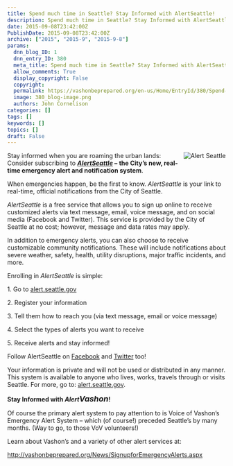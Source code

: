 ```yaml
---
title: Spend much time in Seattle? Stay Informed with AlertSeattle!
description: Spend much time in Seattle? Stay Informed with AlertSeattle!
date: 2015-09-08T23:42:00Z
PublishDate: 2015-09-08T23:42:00Z
archive: ["2015", "2015-9", "2015-9-8"]
params:
  dnn_blog_ID: 1
  dnn_entry_ID: 380
  meta_title: Spend much time in Seattle? Stay Informed with AlertSeattle!
  allow_comments: True
  display_copyright: False
  copyright:
  permalink: https://vashonbeprepared.org/en-us/Home/EntryId/380/Spend-much-time-in-Seattle-Stay-Informed-with-AlertSeattle
  image: 380_blog-image.png
  authors: John Cornelison
categories: []
tags: []
keywords: []
topics: []
draft: False
---
```


<p><a href="http://alert.seattle.gov/"><img src="/Portals/1/Graphics/Logos/ALERTSeattle_190x190.png?ver=2016-06-14-122416-763" style="float: right; margin-bottom: 5px; margin-left: 5px;" alt="Alert Seattle" /></a>Stay informed when you are roaming the urban lands: Consider subscribing to <em><a href="http://alert.seattle.gov/"><strong>AlertSeattle</strong></a><strong> &ndash;</strong> </em><strong>the City&rsquo;s new, real-time emergency alert and notification system</strong>.</p>
<p>When emergencies happen, be the first to know. <em>AlertSeattle </em>is your link to real-time, official notifications from the City of Seattle. </p>
<p><em>AlertSeattle</em> is a free service that allows you to sign up online to receive customized alerts via text message, email, voice message, and on social media (Facebook and Twitter). This service is provided by the City of Seattle at no cost; however, message and data rates may apply.</p>
<p>In addition to emergency alerts, you can also choose to receive customizable community notifications. These will include notifications about severe weather, safety, health, utility disruptions, major traffic incidents, and more. </p>
<p>Enrolling in <em>AlertSeattle</em> is simple:</p>
<p>1. Go to <a href="http://alert.seattle.gov/">alert.seattle.gov</a></p>
<p>2. Register your information</p>
<p>3. Tell them how to reach you (via text message, email or voice message) </p>
<p>4. Select the types of alerts you want to receive</p>
<p>5. Receive alerts and stay informed!</p>
<p>Follow AlertSeattle on <a href="http://www.facebook.com/alertseattle">Facebook</a> and <a href="http://www.twitter.com/alertseattle">Twitter</a> too!</p>
<p>Your information is private and will not be used or distributed in any manner. This system is available to anyone who lives, works, travels through or visits Seattle. For more, go to: <a href="http://alert.seattle.gov/">alert.seattle.gov</a>.</p>
<p><strong>Stay Informed with <em>Alert<span style="font-size: 18px;">Vashon</span></em>!</strong></p>
<p>Of course the primary alert system to pay attention to is Voice of Vashon&rsquo;s Emergency Alert System &ndash; which (of course!) preceded Seattle&rsquo;s by many months. (Way to go, to those VoV volunteers!)</p>
<p>Learn about Vashon&rsquo;s and a variety of other alert services at:</p>
<p><a href="/News/SignupforEmergencyAlerts.aspx" title="http://vashonbeprepared.org/News/SignupforEmergencyAlerts.aspx">http://vashonbeprepared.org/News/SignupforEmergencyAlerts.aspx</a></p>
